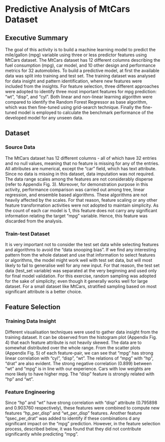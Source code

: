 # Predictive Analysis of MtCars Dataset
## Executive Summary
The goal of this activity is to build a machine learning model to predict the mile/gallon (mpg) variable using three or less predictor features using MtCars dataset. The MtCars dataset has 12 different columns describing the fuel consumption (mpg), car model, and 10 other design and performance metrics for 32 automobiles. To build a predictive model, at first the available data was split into training and test set. The training dataset was analysed for data insight and pattern identification, where new features were included from the insights. For feature selection, three different approaches were adopted to identify three most important features for mpg prediction: “wt”, “disp”, and “cyl”. Both linear and non-linear learning algorithm were compared to identify the Random Forest Regressor as base algorithm, which was then fine-tuned using grid-search technique. Finally the fine-tuned model is employed to calculate the benchmark performance of the developed model for any unseen data.
## Dataset
### Source Data
The MtCars dataset has 12 different columns - all of which have 32 entries and no null values, meaning that no feature is missing for any of the entries. All attributes are numerical, except the “car” field, which has text attribute. 
Since no data is missing in this dataset, data imputation was not required. 
The data range scales among the features are not considerably disperse (refer to Appendix Fig. 3). Moreover, for demonstration purpose in this activity, performance comparison was carried out among tree, linear regression, and ensemble based algorithms. These algorithms are not heavily affected by the scales. For that reason, feature scaling or any other feature transformation activities were not adopted to maintain simplicity.
As the count of each car model is 1, this feature does not carry any significant information relating the target “mpg” variable. Hence, this feature was discarded from the analysis.
###	Train-test Dataset
It is very important not to consider the test set data while selecting features and algorithms to avoid the “data snooping bias”. If we find any interesting pattern from the whole dataset and use that information to select features or algorithms, the model might work well with test set data, but will most likely to fail to generalise well for any new input. For that reason, the test set data (test_set variable) was separated at the very beginning and used only for final model validation.
For this exercise, random sampling was adopted for the sake of simplicity; even though it generally works well for large dataset. For a small dataset like MtCars, stratified sampling based on most significant attribute is a better choice.
##	Feature Selection
###	Training Data Insight
Different visualisation techniques were used to gather data insight from the training dataset. It can be observed from the histogram plot (Appendix Fig. 4) that each feature attribute is not heavily skewed. The data are to somewhat distributed over the whole range.
From the scatter plots (Appendix Fig. 5) of each feature-pair, we can see that “mpg” has strong linear correlation with “cyl”, “disp”, “wt”. The relations of “mpg” with “hp”, “drat” are also evident.
The strong negative correlation (0.899) between “wt” and “mpg” is in line with our experience. Cars with low weights are more likely to have higher mpg. The “disp” feature is strongly related with “hp” and “wt”.
###	Feature Engineering
Since “hp” and “wt” have strong correlation with “disp” attribute (0.795898 and 0.903760 respectively), these features were combined to compute new features “hp_per_disp” and “wt_per_disp” features. Another feature “qsec_per_drat” was added to identify if these combinations d any significant impact on the “mpg” prediction.
However, in the feature selection process, described below, it was found that they did not contribute significantly while predicting “mpg”.

